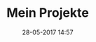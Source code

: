 ---
title: 'Mein Projekte'
published: true
date: '28-05-2017 14:57'
publish_date: '28-05-2017 14:57'
taxonomy:
    category:
        - 'docs'
menu: 'Projekte'
slug: 'projekte'
---